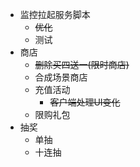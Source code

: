 - 监控拉起服务脚本
	- <s>优化</s>
	- 测试
- 商店
	- <s>删除买四送一(限时商店)</s>
	- 合成场景商店
	- 充值活动
		- <s>客户端处理UI变化</s>
	- 限购礼包
- 抽奖
	- 单抽
	- 十连抽